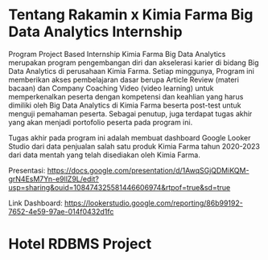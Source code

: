 # Tentang Rakamin x Kimia Farma Big Data Analytics Internship
Program Project Based Internship Kimia Farma Big Data Analytics merupakan program pengembangan diri dan akselerasi karier di bidang Big Data Analytics di perusahaan Kimia Farma. Setiap minggunya, Program ini memberikan akses pembelajaran dasar berupa Article Review (materi bacaan) dan Company Coaching Video (video learning) untuk memperkenalkan peserta dengan kompetensi dan keahlian yang harus dimiliki oleh Big Data Analytics di Kimia Farma beserta post-test untuk menguji pemahaman peserta. Sebagai penutup, juga terdapat tugas akhir yang akan menjadi portofolio peserta pada program ini.

Tugas akhir pada program ini adalah membuat dashboard Google Looker Studio dari data penjualan salah satu produk Kimia Farma tahun 2020-2023 dari data mentah yang telah disediakan oleh Kimia Farma.

Presentasi: https://docs.google.com/presentation/d/1AwqSGjQDMiKQM-grN4EsM7Yn-e9llZ9L/edit?usp=sharing&ouid=108474325581446606974&rtpof=true&sd=true

Link Dashboard: https://lookerstudio.google.com/reporting/86b99192-7652-4e59-97ae-014f0432d1fc

# Hotel RDBMS Project
